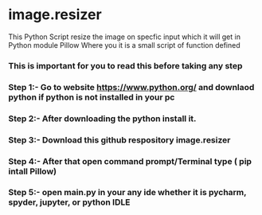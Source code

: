 # image.resizer
This Python Script resize the image on specfic input which it will get in Python module Pillow Where you it is a small script of function defined 
### This is important for you to read this before taking any step

### Step 1:- Go to website https://www.python.org/ and downlaod python if python is not installed in your pc 
### Step 2:- After downloading the python install it.
### Step 3:- Download this github respository image.resizer
### Step 4:- After that open command prompt/Terminal type ( pip intall Pillow)
### Step 5:- open main.py in your any ide whether it is pycharm, spyder, jupyter, or python IDLE

